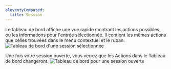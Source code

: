 ```yaml
---
eleventyComputed:
  title: Session
---
```

Le tableau de bord affiche une vue rapide montrant les actions possibles, ou les informations pour l'entrée sélectionnée. Il contient les mêmes actions que celles trouvées dans le menu contextuel et le ruban.
![Tableau de bord d'une session sélectionnée](https://cdnweb.devolutions.net/docs/docs_en_rdm_mac_clip10582.png)

Une fois votre session ouverte, vous verrez que les Actions dans le Tableau de bord changeront.
![Tableau de bord pour une session ouverte](https://cdnweb.devolutions.net/docs/docs_en_rdm_mac_clip6011.png)
